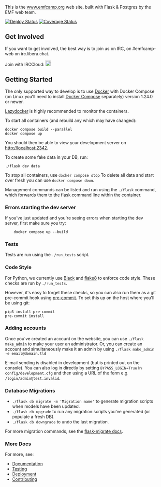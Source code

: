 This is the www.emfcamp.org web site, built with Flask & Postgres by the
EMF web team.

[![Deploy Status](https://github.com/emfcamp/Website/workflows/Deploy/badge.svg)](https://github.com/emfcamp/Website/actions?query=workflow%3ADeploy)
[![Coverage Status](https://coveralls.io/repos/github/emfcamp/Website/badge.svg?branch=main)](https://coveralls.io/github/emfcamp/Website?branch=main)

## Get Involved

If you want to get involved, the best way is to join us on IRC, on #emfcamp-web on irc.libera.chat.

Join with IRCCloud: <a href="https://www.irccloud.com/invite?channel=%23emfcamp-web&amp;hostname=irc.libera.chat&amp;port=6697&amp;ssl=1" target="_blank"><img src="https://www.irccloud.com/invite-svg?channel=%23emfcamp-web&amp;hostname=irc.libera.chat&amp;port=6697&amp;ssl=1" height="18"></a>

## Getting Started

The only supported way to develop is to use [Docker](https://docker.com/) with Docker Compose (on Linux you'll need to install [Docker Compose](https://docs.docker.com/compose/install/) separately) version 1.24.0 or newer.

[Lazydocker](https://github.com/jesseduffield/lazydocker) is highly recommended
to monitor the containers.

To start all containers (and rebuild any which may have changed):

```
docker compose build --parallel
docker compose up
```

You should then be able to view your development server on [http://localhost:2342](http://localhost:2342).

To create some fake data in your DB, run:

```
./flask dev data
```

To stop all containers, use `docker compose stop`
To delete all data and start over fresh you can use `docker compose down`.

Management commands can be listed and run using the `./flask` command, which
forwards them to the flask command line within the container.

### Errors starting the dev server

If you've just updated and you're seeing errors when starting the dev server, first make sure you
try:

        docker compose up --build

### Tests

Tests are run using the `./run_tests` script.

### Code Style

For Python, we currently use [Black](https://github.com/psf/black) and
[flake8](https://github.com/PyCQA/flake8) to enforce code style. These checks
are run by `./run_tests`.

However, it's easy to forget these checks, so you can also run them as a git
pre-commit hook using [pre-commit](https://pre-commit.com/). To set this up on
the host where you'll be using git:

```
pip3 install pre-commit
pre-commit install
```

### Adding accounts

Once you've created an account on the website, you can use `./flask make_admin` to make your user an administrator.
Or, you can create an account and simultaneously make it an admin by using `./flask make_admin -e email@domain.tld`

E-mail sending is disabled in development (but is printed out on the console). You can also log in directly by setting `BYPASS_LOGIN=True` in `config/development.cfg` and then using a URL of the form e.g. `/login/admin@test.invalid`.

### Database Migrations

- `./flask db migrate -m 'Migration name'` to generate migration scripts when models have been updated.
- `./flask db upgrade` to run any migration scripts you've generated (or populate a fresh DB).
- `./flask db downgrade` to undo the last migration.

For more migration commands, see the [flask-migrate docs](https://flask-migrate.readthedocs.io/en/latest/).

### More Docs

For more, see:

- [Documentation](docs/documentation.md)
- [Testing](docs/testing.md)
- [Deployment](docs/deployment.md)
- [Contributing](.github/CONTRIBUTING.md)
